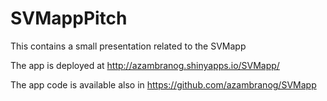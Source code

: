 SVMappPitch
===========

This contains a small presentation related to the SVMapp

The app is deployed at http://azambranog.shinyapps.io/SVMapp/

The app code is available also in https://github.com/azambranog/SVMapp

